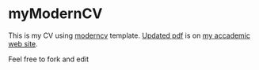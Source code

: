 myModernCV
==========

This is my CV using [moderncv](http://www.ctan.org/pkg/moderncv) template. [Updated pdf](http://mojtabakhodadadi.physics.iut.ac.ir/cv) is on [my accademic web site](http://mojtabakhodadadi.physics.iut.ac.ir).

Feel free to fork and edit
